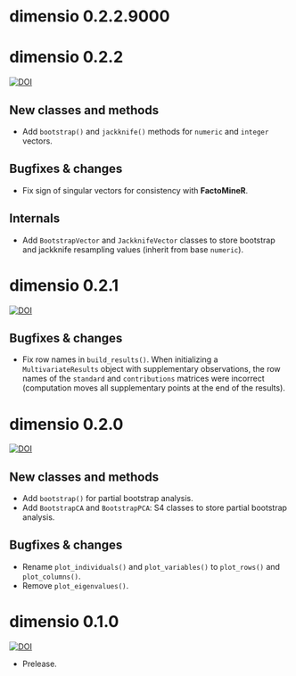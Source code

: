 # dimensio 0.2.2.9000

# dimensio 0.2.2

[![DOI](https://zenodo.org/badge/DOI/10.5281/zenodo.5515458.svg)](https://doi.org/10.5281/zenodo.5515458)

## New classes and methods
* Add `bootstrap()` and `jackknife()` methods for `numeric` and `integer` vectors.

## Bugfixes & changes
* Fix sign of singular vectors for consistency with **FactoMineR**.

## Internals
* Add `BootstrapVector` and `JackknifeVector` classes to store bootstrap and jackknife resampling values (inherit from base `numeric`).

# dimensio 0.2.1

[![DOI](https://zenodo.org/badge/DOI/10.5281/zenodo.4769401.svg)](https://doi.org/10.5281/zenodo.4769401)

## Bugfixes & changes
* Fix row names in `build_results()`. When initializing a `MultivariateResults` object with supplementary observations, the row names of the `standard` and `contributions` matrices were incorrect (computation moves all supplementary points at the end of the results).

# dimensio 0.2.0

[![DOI](https://zenodo.org/badge/DOI/10.5281/zenodo.4709122.svg)](https://doi.org/10.5281/zenodo.4709122)

## New classes and methods
* Add `bootstrap()` for partial bootstrap analysis.
* Add `BootstrapCA` and `BootstrapPCA`: S4 classes to store partial bootstrap analysis.

## Bugfixes & changes
* Rename `plot_individuals()` and `plot_variables()` to `plot_rows()` and `plot_columns()`.
* Remove `plot_eigenvalues()`.

# dimensio 0.1.0

[![DOI](https://zenodo.org/badge/DOI/10.5281/zenodo.4478531.svg)](https://doi.org/10.5281/zenodo.4478531)

* Prelease.
